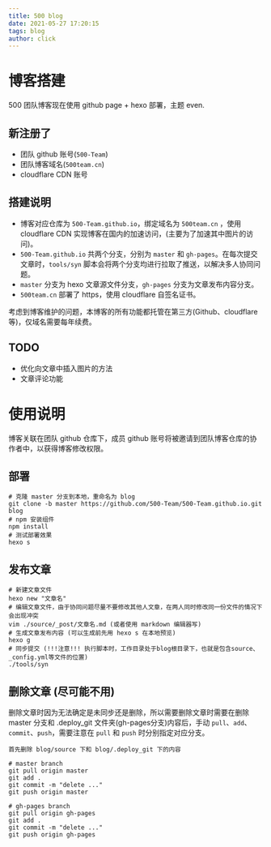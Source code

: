 ```yaml
---
title: 500 blog
date: 2021-05-27 17:20:15
tags: blog
author: click
---
```

# 博客搭建

500 团队博客现在使用 github page + hexo 部署，主题 even.

## 新注册了
+ 团队 github 账号(`500-Team`)
+ 团队博客域名(`500team.cn`)
+ cloudflare CDN 账号

## 搭建说明

+ 博客对应仓库为 `500-Team.github.io`，绑定域名为 `500team.cn` ，使用 cloudflare CDN 实现博客在国内的加速访问，(主要为了加速其中图片的访问)。
+  `500-Team.github.io` 共两个分支，分别为 `master` 和 `gh-pages`。在每次提交文章时，`tools/syn` 脚本会将两个分支均进行拉取了推送，以解决多人协同问题。
+ `master` 分支为 hexo 文章源文件分支，`gh-pages` 分支为文章发布内容分支。
+ `500team.cn` 部署了 https，使用 cloudflare 自签名证书。

考虑到博客维护的问题，本博客的所有功能都托管在第三方(Github、cloudflare等)，仅域名需要每年续费。

## TODO
+ 优化向文章中插入图片的方法
+ 文章评论功能

# 使用说明
博客关联在团队 github 仓库下，成员 github 账号将被邀请到团队博客仓库的协作者中，以获得博客修改权限。

## 部署

```shell
# 克隆 master 分支到本地，重命名为 blog 
git clone -b master https://github.com/500-Team/500-Team.github.io.git blog
# npm 安装组件
npm install
# 测试部署效果
hexo s
```

## 发布文章

```shell
# 新建文章文件
hexo new "文章名"
# 编辑文章文件，由于协同问题尽量不要修改其他人文章，在两人同时修改同一份文件的情况下会出现冲突
vim ./source/_post/文章名.md (或者使用 markdown 编辑器写)
# 生成文章发布内容 (可以生成前先用 hexo s 在本地预览)
hexo g 
# 同步提交 (!!!注意!!! 执行脚本时，工作目录处于blog根目录下，也就是包含source、_config.yml等文件的位置)
./tools/syn 
```

## 删除文章 (尽可能不用)

删除文章时因为无法确定是未同步还是删除，所以需要删除文章时需要在删除 master 分支和 .deploy_git 文件夹(gh-pages分支)内容后，手动 `pull`、`add`、`commit`、`push`，需要注意在 `pull` 和 `push` 时分别指定对应分支。

```shell
首先删除 blog/source 下和 blog/.deploy_git 下的内容

# master branch
git pull origin master
git add .
git commit -m "delete ..."
git push origin master

# gh-pages branch
git pull origin gh-pages
git add .
git commit -m "delete ..."
git push origin gh-pages
```

